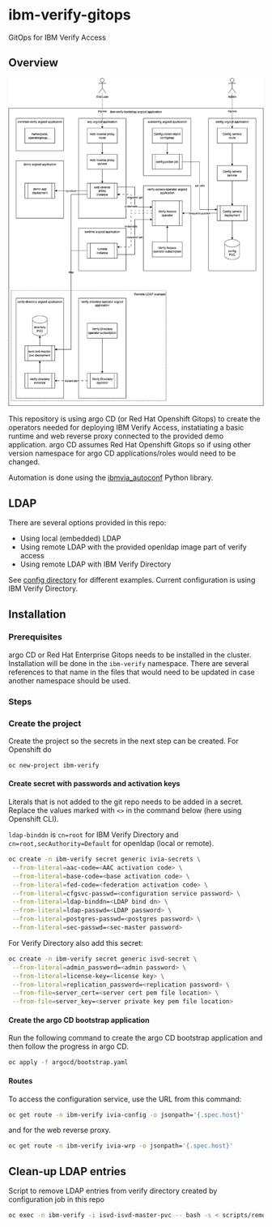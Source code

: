 # ibm-verify-gitops

GitOps for IBM Verify Access

## Overview

![overview diagram](diagram/verify-gitops.drawio.png)

This repository is using argo CD (or Red Hat Openshift Gitops) to create the operators needed for deploying IBM Verify Access, instatiating a basic runtime and web reverse proxy connected to the provided demo application. argo CD assumes Red Hat Openshift Gitops so if using other version namespace for argo CD applications/roles would need to be changed.

Automation is done using the [ibmvia_autoconf](https://lachlan-ibm.github.io/ibmvia_autoconf) Python library.

## LDAP

There are several options provided in this repo:

- Using local (embedded) LDAP
- Using remote LDAP with the provided openldap image part of verify access
- Using remote LDAP with IBM Verify Directory

See [config directory](components/autoconfig/base/config/config.yaml) for different examples. Current configuration is using IBM Verify Directory.

## Installation

### Prerequisites

argo CD or Red Hat Enterprise Gitops needs to be installed in the cluster.
Installation will be done in the `ibm-verify` namespace. There are several references to that name in the files that would need to be updated in case another namespace should be used.

### Steps

### Create the project

Create the project so the secrets in the next step can be created. For Openshift do

```bash
oc new-project ibm-verify
```

#### Create secret with passwords and activation keys

Literals that is not added to the git repo needs to be added in a secret. Replace the values marked with `<>` in the command below (here using Openshift CLI).

`ldap-binddn` is `cn=root` for IBM Verify Directory and `cn=root,secAuthority=Default` for openldap (local or remote).

```bash
oc create -n ibm-verify secret generic ivia-secrets \
 --from-literal=aac-code=<AAC activation code> \
 --from-literal=base-code=<base activation code> \
 --from-literal=fed-code=<federation activation code> \
 --from-literal=cfgsvc-passwd=<configuration service password> \
 --from-literal=ldap-binddn=<LDAP bind dn> \
 --from-literal=ldap-passwd=<LDAP password> \
 --from-literal=postgres-passwd=<postgres password> \
 --from-literal=sec-passwd=<sec-master password>
```

For Verify Directory also add this secret:

```bash
oc create -n ibm-verify secret generic isvd-secret \
 --from-literal=admin_password=<admin password> \
 --from-literal=license-key=<license key> \
 --from-literal=replication_password=<replication password> \
 --from-file=server_cert=<server cert pem file location> \
 --from-file=server_key=<server private key pem file location>
```

#### Create the argo CD bootstrap application

Run the following command to create the argo CD bootstrap application and then follow the progress in argo CD.

```bash
oc apply -f argocd/bootstrap.yaml
```

#### Routes

To access the configuration service, use the URL from this command:

```bash
oc get route -n ibm-verify ivia-config -o jsonpath='{.spec.host}'
```

and for the web reverse proxy.

```bash
oc get route -n ibm-verify ivia-wrp -o jsonpath='{.spec.host}'
```

## Clean-up LDAP entries

Script to remove LDAP entries from verify directory created by configuration job in this repo

```bash
oc exec -n ibm-verify -i isvd-isvd-master-pvc -- bash -s < scripts/remove_ldap_entries.sh passw0rd
```
